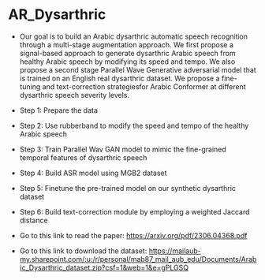 # AR_Dysarthric

- Our goal is to build an Arabic dysarthric automatic speech recognition through a multi-stage augmentation approach. We first propose a signal-based approach to generate dysarthric Arabic speech from healthy Arabic speech by modifying its speed and tempo. We also propose a second stage Parallel Wave Generative adversarial model that is trained on an English real dysarthric dataset. We propose a fine-tuning and text-correction strategiesfor Arabic Conformer at different dysarthric speech severity levels.

- Step 1: Prepare the data 
- Step 2: Use rubberband to modify the speed and tempo of the healthy Arabic speech
- Step 3: Train Parallel Wav GAN model to mimic the fine-grained temporal features of dysarthric speech  
- Step 4: Build ASR model using MGB2 dataset 
- Step 5: Finetune the pre-trained model on our synthetic dysarthric dataset
- Step 6: Build text-correction module by employing a weighted Jaccard distance

- Go to this link to read the paper: https://arxiv.org/pdf/2306.04368.pdf
- Go to this link to download the dataset: https://mailaub-my.sharepoint.com/:u:/r/personal/mab87_mail_aub_edu/Documents/Arabic_Dysarthric_dataset.zip?csf=1&web=1&e=gPLGSQ
